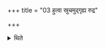 +++
title = "03 हुत्वा स्रुचमुद्गृह्य रुद्र"

+++

<details><summary>थिते</summary>

3. Having offered (the second libation), having raised the ladle, with rudra mr̥dānārbhava... he thrice moves the ladle from south to north upon the (Āhavanīya)-fire.
</details>
